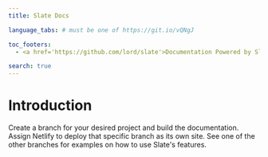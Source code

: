 ```yaml
---
title: Slate Docs

language_tabs: # must be one of https://git.io/vQNgJ

toc_footers:
  - <a href='https://github.com/lord/slate'>Documentation Powered by Slate</a>

search: true
---
```


# Introduction

Create a branch for your desired project and build the documentation. Assign Netlify to deploy that specific branch as its own site. See one of the other branches for examples on how to use Slate's features.
